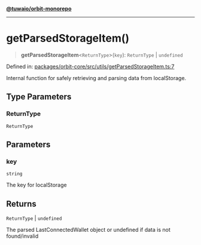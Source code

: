 [**@tuwaio/orbit-monorepo**](../../../README.md)

***

# getParsedStorageItem()

> **getParsedStorageItem**\<`ReturnType`\>(`key`): `ReturnType` \| `undefined`

Defined in: [packages/orbit-core/src/utils/getParsedStorageItem.ts:7](https://github.com/TuwaIO/orbit/blob/107dfed95532a313235ff8d368c14e1f23dbcd63/packages/orbit-core/src/utils/getParsedStorageItem.ts#L7)

Internal function for safely retrieving and parsing data from localStorage.

## Type Parameters

### ReturnType

`ReturnType`

## Parameters

### key

`string`

The key for localStorage

## Returns

`ReturnType` \| `undefined`

The parsed LastConnectedWallet object or undefined if data is not found/invalid
